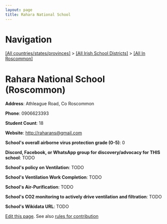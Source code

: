 ```yaml
---
layout: page
title: Rahara National School
---
```

# Navigation

[[All countries/states/provinces]](../../..) > [[All Irish School Districts]](../..) > [[All In Roscommon]](..)

# Rahara National School (Roscommon)

**Address**: Athleague Road, Co Roscommon

**Phone**: 0906623393

**Student Count**: 18

**Website**: <http://raharans@gmail.com>

**School's overall airborne virus protection grade (0-5)**: 0

**Discord, Facebook, or WhatsApp group for discovery/advocacy for THIS school**: TODO

**School's policy on Ventilation**: TODO

**School's Ventilation Work Completion**: TODO

**School's Air-Purification**: TODO

**School's CO2 monitoring to actively drive ventilation and filtration**: TODO

**School's Wikidata URL**: TODO


[Edit this page](https://github.com/ventilate-schools/Ireland/edit/main/./Roscommon/Rahara_National_School.md). See also [rules for contribution](../../../contribution-rules/)